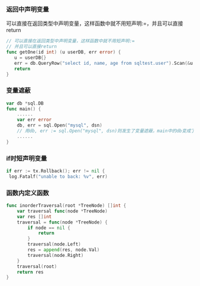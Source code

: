### 返回中声明变量

可以直接在返回类型中声明变量，这样函数中就不用短声明:=，并且可以直接return

```go
// 可以直接在返回类型中声明变量，这样函数中就不用短声明:=
// 并且可以直接return
func getOne(id int) (u userDB, err error) {
   u = userDB{}
   err = db.QueryRow("select id, name, age from sqltest.user").Scan(&u.id, &u.name, &u.age)
   return
}
```

### 变量遮蔽

```go
var db *sql.DB
func main() {
	......
	var err error
	db, err = sql.Open("mysql", dsn)
    // 用db, err := sql.Open("mysql", dsn)则发生了变量遮蔽，main中的db变成了局部变量
	......
}
```

### if时短声明变量

```go
if err := tx.Rollback(); err != nil {        
 log.Fatalf("unable to back: %v", err)
```

### 函数内定义函数

```go
func inorderTraversal(root *TreeNode) []int {
    var traversal func(node *TreeNode)
	var res []int
	traversal = func(node *TreeNode) {
		if node == nil {
			return
		}
		traversal(node.Left)
        res = append(res, node.Val)
		traversal(node.Right)
	}
    traversal(root)
	return res
}
```

